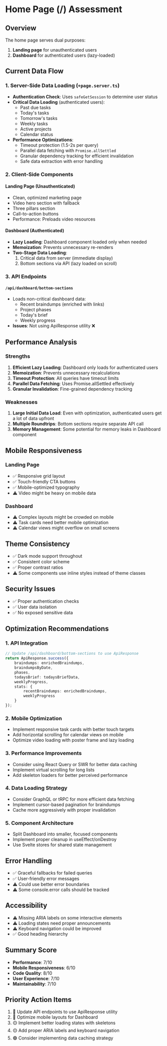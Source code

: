 # Home Page (/) Assessment

## Overview

The home page serves dual purposes:

1. **Landing page** for unauthenticated users
2. **Dashboard** for authenticated users (lazy-loaded)

## Current Data Flow

### 1. Server-Side Data Loading (`+page.server.ts`)

- **Authentication Check**: Uses `safeGetSession` to determine user status
- **Critical Data Loading** (authenticated users):
    - Past due tasks
    - Today's tasks
    - Tomorrow's tasks
    - Weekly tasks
    - Active projects
    - Calendar status
- **Performance Optimizations**:
    - Timeout protection (1.5-2s per query)
    - Parallel data fetching with `Promise.allSettled`
    - Granular dependency tracking for efficient invalidation
    - Safe data extraction with error handling

### 2. Client-Side Components

#### Landing Page (Unauthenticated)

- Clean, optimized marketing page
- Video hero section with fallback
- Three pillars section
- Call-to-action buttons
- Performance: Preloads video resources

#### Dashboard (Authenticated)

- **Lazy Loading**: Dashboard component loaded only when needed
- **Memoization**: Prevents unnecessary re-renders
- **Two-Stage Data Loading**:
    1. Critical data from server (immediate display)
    2. Bottom sections via API (lazy loaded on scroll)

### 3. API Endpoints

#### `/api/dashboard/bottom-sections`

- Loads non-critical dashboard data:
    - Recent braindumps (enriched with links)
    - Project phases
    - Today's brief
    - Weekly progress
- **Issues**: Not using ApiResponse utility ❌

## Performance Analysis

### Strengths

1. **Efficient Lazy Loading**: Dashboard only loads for authenticated users
2. **Memoization**: Prevents unnecessary recalculations
3. **Timeout Protection**: All queries have timeout limits
4. **Parallel Data Fetching**: Uses Promise.allSettled effectively
5. **Granular Invalidation**: Fine-grained dependency tracking

### Weaknesses

1. **Large Initial Data Load**: Even with optimization, authenticated users get a lot of data upfront
2. **Multiple Roundtrips**: Bottom sections require separate API call
3. **Memory Management**: Some potential for memory leaks in Dashboard component

## Mobile Responsiveness

### Landing Page

- ✅ Responsive grid layout
- ✅ Touch-friendly CTA buttons
- ✅ Mobile-optimized typography
- ⚠️ Video might be heavy on mobile data

### Dashboard

- ⚠️ Complex layouts might be crowded on mobile
- ⚠️ Task cards need better mobile optimization
- ⚠️ Calendar views might overflow on small screens

## Theme Consistency

- ✅ Dark mode support throughout
- ✅ Consistent color scheme
- ✅ Proper contrast ratios
- ⚠️ Some components use inline styles instead of theme classes

## Security Issues

- ✅ Proper authentication checks
- ✅ User data isolation
- ✅ No exposed sensitive data

## Optimization Recommendations

### 1. API Integration

```typescript
// Update /api/dashboard/bottom-sections to use ApiResponse
return ApiResponse.success({
	braindumps: enrichedBraindumps,
	braindumpsByDate,
	phases,
	todaysBrief: todaysBriefData,
	weeklyProgress,
	stats: {
		recentBraindumps: enrichedBraindumps,
		weeklyProgress
	}
});
```

### 2. Mobile Optimization

- Implement responsive task cards with better touch targets
- Add horizontal scrolling for calendar views on mobile
- Optimize video loading with poster frame and lazy loading

### 3. Performance Improvements

- Consider using React Query or SWR for better data caching
- Implement virtual scrolling for long lists
- Add skeleton loaders for better perceived performance

### 4. Data Loading Strategy

- Consider GraphQL or tRPC for more efficient data fetching
- Implement cursor-based pagination for braindumps
- Cache more aggressively with proper invalidation

### 5. Component Architecture

- Split Dashboard into smaller, focused components
- Implement proper cleanup in useEffect/onDestroy
- Use Svelte stores for shared state management

## Error Handling

- ✅ Graceful fallbacks for failed queries
- ✅ User-friendly error messages
- ⚠️ Could use better error boundaries
- ⚠️ Some console.error calls should be tracked

## Accessibility

- ⚠️ Missing ARIA labels on some interactive elements
- ⚠️ Loading states need proper announcements
- ⚠️ Keyboard navigation could be improved
- ✅ Good heading hierarchy

## Summary Score

- **Performance**: 7/10
- **Mobile Responsiveness**: 6/10
- **Code Quality**: 8/10
- **User Experience**: 7/10
- **Maintainability**: 7/10

## Priority Action Items

1. 🔴 Update API endpoints to use ApiResponse utility
2. 🔴 Optimize mobile layouts for Dashboard
3. 🟡 Implement better loading states with skeletons
4. 🟡 Add proper ARIA labels and keyboard navigation
5. 🟢 Consider implementing data caching strategy
